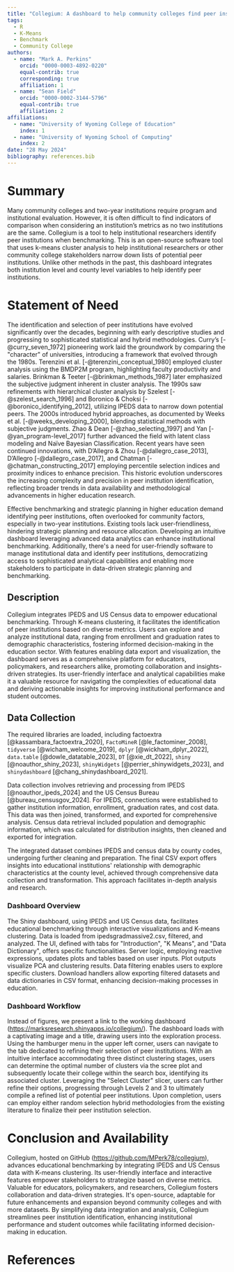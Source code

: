 ```yaml
---
title: "Collegium: A dashboard to help community colleges find peer institutions"
tags:
  - R
  - K-Means
  - Benchmark
  - Community College
authors:
  - name: "Mark A. Perkins"
    orcid: "0000-0003-4892-0220"
    equal-contrib: true
    corresponding: true
    affiliation: 1
  - name: "Sean Field"
    orcid: "0000-0002-3144-5796"
    equal-contrib: true
    affiliation: 2
affiliations:
  - name: "University of Wyoming College of Education"
    index: 1
  - name: "University of Wyoming School of Computing"
    index: 2
date: "28 May 2024"
bibliography: references.bib
---
```



# Summary
Many community colleges and two-year institutions require program and institutional evaluation. However, it is often difficult to find indicators of comparison when considering an institution’s metrics as no two institutions are the same. Collegium is a tool to help institutional researchers identify peer institutions when benchmarking. This is an open-source software tool that uses k-means cluster analysis to help institutional researchers or other community college stakeholders narrow down lists of potential peer institutions. Unlike other methods in the past, this dashboard integrates both institution level and county level variables to help identify peer institutions.

# Statement of Need
The identification and selection of peer institutions have evolved significantly over the decades, beginning with early descriptive studies and progressing to sophisticated statistical and hybrid methodologies. Curry’s [-@curry_seven_1972] pioneering work laid the groundwork by comparing the "character" of universities, introducing a framework that evolved through the 1980s. Terenzini et al. [-@terenzini_conceptual_1980] employed cluster analysis using the BMDP2M program, highlighting faculty productivity and salaries. Brinkman & Teeter [-@brinkman_methods_1987] later emphasized the subjective judgment inherent in cluster analysis. The 1990s saw refinements with hierarchical cluster analysis by Szelest [-@szelest_search_1996] and Boronico & Choksi [-@boronico_identifying_2012], utilizing IPEDS data to narrow down potential peers. The 2000s introduced hybrid approaches, as documented by Weeks et al. [-@weeks_developing_2000], blending statistical methods with subjective judgments. Zhao & Dean [-@zhao_selecting_1997] and Yan [-@yan_program-level_2017] further advanced the field with latent class modeling and Naïve Bayesian Classification. Recent years have seen continued innovations, with D’Allegro & Zhou [-@dallegro_case_2013], D’Allegro [-@dallegro_case_2017], and Chatman [-@chatman_constructing_2017] employing percentile selection indices and proximity indices to enhance precision. This historic evolution underscores the increasing complexity and precision in peer institution identification, reflecting broader trends in data availability and methodological advancements in higher education research.

Effective benchmarking and strategic planning in higher education demand identifying peer institutions, often overlooked for community factors, especially in two-year institutions. Existing tools lack user-friendliness, hindering strategic planning and resource allocation. Developing an intuitive dashboard leveraging advanced data analytics can enhance institutional benchmarking. Additionally, there's a need for user-friendly software to manage institutional data and identify peer institutions, democratizing access to sophisticated analytical capabilities and enabling more stakeholders to participate in data-driven strategic planning and benchmarking.

## Description
Collegium integrates IPEDS and US Census data to empower educational benchmarking. Through K-means clustering, it facilitates the identification of peer institutions based on diverse metrics. Users can explore and analyze institutional data, ranging from enrollment and graduation rates to demographic characteristics, fostering informed decision-making in the education sector. With features enabling data export and visualization, the dashboard serves as a comprehensive platform for educators, policymakers, and researchers alike, promoting collaboration and insights-driven strategies. Its user-friendly interface and analytical capabilities make it a valuable resource for navigating the complexities of educational data and deriving actionable insights for improving institutional performance and student outcomes.

## Data Collection
The required libraries are loaded, including factoextra [@kassambara_factoextra_2020], `FactoMineR` [@le_factominer_2008], `tidyverse` [@wicham_welcome_2019], `dplyr` [@wickham_dplyr_2022], `data.table` [@dowle_datatable_2023], `DT` [@xie_dt_2022], `shiny` [@noauthor_shiny_2023], `shinyWidgets` [@perrier_shinywidgets_2023], and `shinydashboard` [@chang_shinydashboard_2021].

Data collection involves retrieving and processing from IPEDS [@noauthor_ipeds_2024] and the US Census Bureau [@bureau_censusgov_2024]. For IPEDS, connections were established to gather institution information, enrollment, graduation rates, and cost data. This data was then joined, transformed, and exported for comprehensive analysis. Census data retrieval included population and demographic information, which was calculated for distribution insights, then cleaned and exported for integration.

The integrated dataset combines IPEDS and census data by county codes, undergoing further cleaning and preparation. The final CSV export offers insights into educational institutions' relationship with demographic characteristics at the county level, achieved through comprehensive data collection and transformation. This approach facilitates in-depth analysis and research.

### Dashboard Overview
The Shiny dashboard, using IPEDS and US Census data, facilitates educational benchmarking through interactive visualizations and K-means clustering. Data is loaded from ipedsgradmassive2.csv, filtered, and analyzed. The UI, defined with tabs for "Introduction", "K Means", and "Data Dictionary", offers specific functionalities. Server logic, employing reactive expressions, updates plots and tables based on user inputs. Plot outputs visualize PCA and clustering results. Data filtering enables users to explore specific clusters. Download handlers allow exporting filtered datasets and data dictionaries in CSV format, enhancing decision-making processes in education.

### Dashboard Workflow
Instead of figures, we present a link to the working dashboard (https://marksresearch.shinyapps.io/collegium/). The dashboard loads with a captivating image and a title, drawing users into the exploration process. Using the hamburger menu in the upper left corner, users can navigate to the tab dedicated to refining their selection of peer institutions. With an intuitive interface accommodating three distinct clustering stages, users can determine the optimal number of clusters via the scree plot and subsequently locate their college within the search box, identifying its associated cluster. Leveraging the "Select Cluster" slicer, users can further refine their options, progressing through Levels 2 and 3 to ultimately compile a refined list of potential peer institutions. Upon completion, users can employ either random selection hybrid methodologies from the existing literature to finalize their peer institution selection.

# Conclusion and Availability
Collegium, hosted on GitHub (https://github.com/MPerk78/collegium), advances educational benchmarking by integrating IPEDS and US Census data with K-means clustering. Its user-friendly interface and interactive features empower stakeholders to strategize based on diverse metrics. Valuable for educators, policymakers, and researchers, Collegium fosters collaboration and data-driven strategies. It's open-source, adaptable for future enhancements and expansion beyond community colleges and with more datasets. By simplifying data integration and analysis, Collegium streamlines peer institution identification, enhancing institutional performance and student outcomes while facilitating informed decision-making in education.

# References
